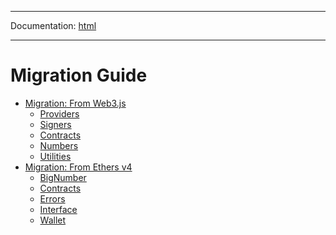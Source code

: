 -----

Documentation: [html](https://docs.ethers.io/)

-----

Migration Guide
===============

* [Migration: From Web3.js](web3)
  * [Providers](web3)
  * [Signers](web3)
  * [Contracts](web3)
  * [Numbers](web3)
  * [Utilities](web3)
* [Migration: From Ethers v4](ethers-v4)
  * [BigNumber](ethers-v4)
  * [Contracts](ethers-v4)
  * [Errors](ethers-v4)
  * [Interface](ethers-v4)
  * [Wallet](ethers-v4)

